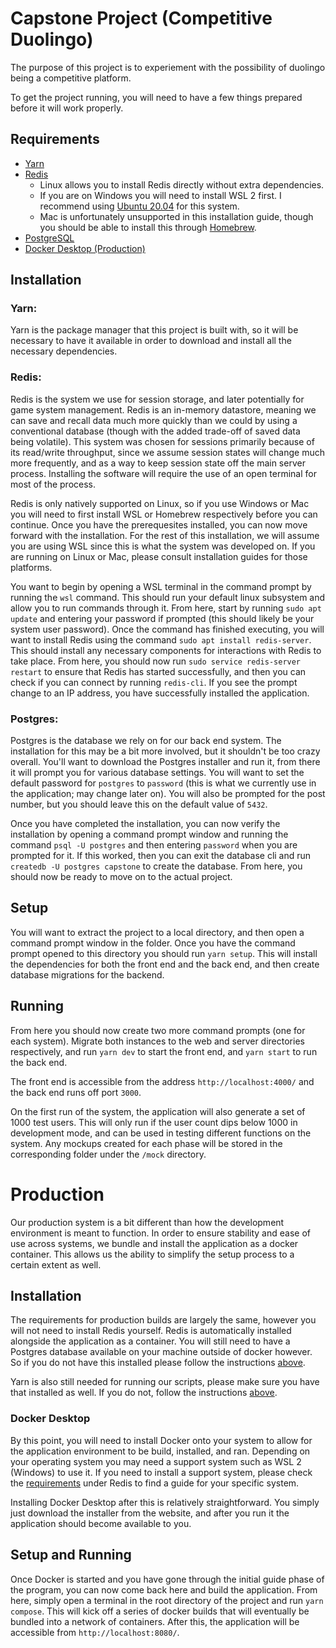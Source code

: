 # Capstone Project (Competitive Duolingo)

The purpose of this project is to experiement with the possibility of duolingo being a competitive platform.

To get the project running, you will need to have a few things prepared before it will work properly.

## Requirements

- [Yarn](https://classic.yarnpkg.com/en/docs/install/)
- [Redis](https://www.digitalocean.com/community/tutorials/how-to-install-and-secure-redis-on-ubuntu-20-04)
  - Linux allows you to install Redis directly without extra dependencies.
  - If you are on Windows you will need to install WSL 2 first. I recommend using [Ubuntu 20.04](https://www.microsoft.com/en-us/p/ubuntu-2004-lts/9n6svws3rx71) for this system.
  - Mac is unfortunately unsupported in this installation guide, though you should be able to install this through [Homebrew](https://phoenixnap.com/kb/install-redis-on-mac).
- [PostgreSQL](https://www.postgresql.org/)
- [Docker Desktop (Production)](https://www.docker.com/products/docker-desktop) 

## Installation

### Yarn:

Yarn is the package manager that this project is built with, so it will be necessary to have it available in order to download and install all the necessary dependencies.

### Redis: 

Redis is the system we use for session storage, and later potentially for game system management. Redis is an in-memory datastore, meaning we can save and recall data much more quickly than we could by using a conventional database (though with the added trade-off of saved data being volatile). This system was chosen for sessions primarily because of its read/write throughput, since we assume session states will change much more frequently, and as a way to keep session state off the main server process. Installing the software will require the use of an open terminal for most of the process.

Redis is only natively supported on Linux, so if you use Windows or Mac you will need to first install WSL or Homebrew respectively before you can continue. Once you have the prerequesites installed, you can now move forward with the installation. For the rest of this installation, we will assume you are using WSL since this is what the system was developed on. If you are running on Linux or Mac, please consult installation guides for those platforms.

You want to begin by opening a WSL terminal in the command prompt by running the `wsl` command. This should run your default linux subsystem and allow you to run commands through it. From here, start by running `sudo apt update` and entering your password if prompted (this should likely be your system user password). Once the command has finished executing, you will want to install Redis using the command `sudo apt install redis-server`. This should install any necessary components for interactions with Redis to take place. From here, you should now run `sudo service redis-server restart` to ensure that Redis has started successfully, and then you can check if you can connect by running `redis-cli`. If you see the prompt change to an IP address, you have successfully installed the application.

### Postgres:

Postgres is the database we rely on for our back end system. The installation for this may be a bit more involved, but it shouldn't be too crazy overall. You'll want to download the Postgres installer and run it, from there it will prompt you for various database settings. You will want to set the default password for `postgres` to `password` (this is what we currently use in the application; may change later on). You will also be prompted for the post number, but you should leave this on the default value of `5432`.

Once you have completed the installation, you can now verify the installation by opening a command prompt window and running the command `psql -U postgres` and then entering `password` when you are prompted for it. If this worked, then you can exit the database cli and run `createdb -U postgres capstone` to create the database. From here, you should now be ready to move on to the actual project.

## Setup

You will want to extract the project to a local directory, and then open a command prompt window in the folder. Once you have the command prompt opened to this directory you should run `yarn setup`. This will install the dependencies for both the front end and the back end, and then create database migrations for the backend.

## Running

From here you should now create two more command prompts (one for each system). Migrate both instances to the web and server directories respectively, and run `yarn dev` to start the front end, and `yarn start` to run the back end.

The front end is accessible from the address `http://localhost:4000/` and the back end runs off port `3000`. 

On the first run of the system, the application will also generate a set of 1000 test users. This will only run if the user count dips below 1000 in development mode, and can be used in testing different functions on the system. Any mockups created for each phase will be stored in the corresponding folder under the `/mock` directory.

# Production 

Our production system is a bit different than how the development environment is meant to function. In order to ensure stability and ease of use across systems, we bundle and install the application as a docker container. This allows us the ability to simplify the setup process to a certain extent as well.

## Installation

The requirements for production builds are largely the same, however you will not need to install Redis yourself. Redis is automatically installed alongside the application as a container. You will still need to have a Postgres database available on your machine outside of docker however. So if you do not have this installed please follow the instructions [above](#postgres).

Yarn is also still needed for running our scripts, please make sure you have that installed as well. If you do not, follow the instructions [above](#yarn).

### Docker Desktop

By this point, you will need to install Docker onto your system to allow for the application environment to be build, installed, and ran. Depending on your operating system you may need a support system such as WSL 2 (Windows) to use it. If you need to install a support system, please check the [requirements](#requirements) under Redis to find a guide for your specific system.

Installing Docker Desktop after this is relatively straightforward. You simply just download the installer from the website, and after you run it the application should become available to you.

## Setup and Running

Once Docker is started and you have gone through the initial guide phase of the program, you can now come back here and build the application. From here, simply open a terminal in the root directory of the project and run `yarn compose`. This will kick off a series of docker builds that will eventually be bundled into a network of containers. After this, the application will be accessible from `http://localhost:8080/`.